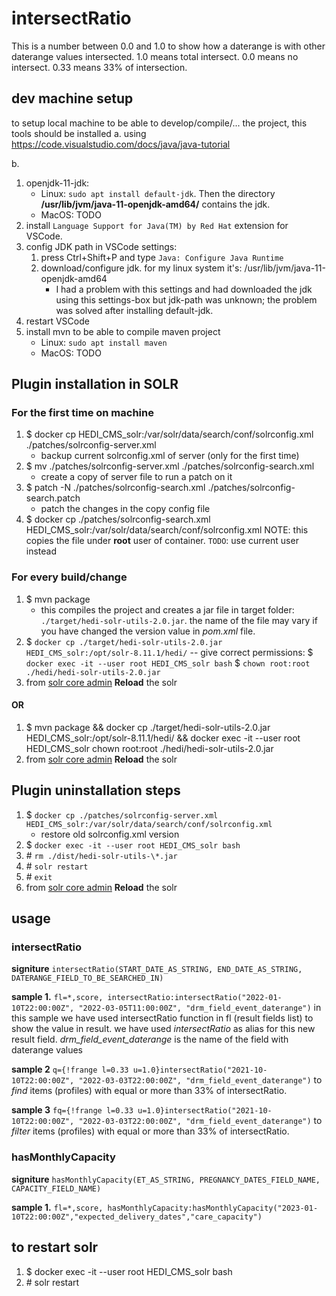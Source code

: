 # intersectRatio
This is a number between 0.0 and 1.0 to show how a daterange is with other daterange values intersected. 1.0 means total intersect. 0.0 means no intersect. 0.33 means 33% of intersection.

## dev machine setup
to setup local machine to be able to develop/compile/... the project, this tools should be installed
a.
using https://code.visualstudio.com/docs/java/java-tutorial

b.
1. openjdk-11-jdk:
   - Linux: `sudo apt install default-jdk`. Then the directory **/usr/lib/jvm/java-11-openjdk-amd64/** contains the jdk.
   - MacOS: TODO
2. install `Language Support for Java(TM) by Red Hat` extension for VSCode.
3. config JDK path in VSCode settings:
   1. press Ctrl+Shift+P and type `Java: Configure Java Runtime`
   2. download/configure jdk. for my linux system it's: /usr/lib/jvm/java-11-openjdk-amd64
      - I had a problem with this settings and had downloaded the jdk using this settings-box but jdk-path was unknown; the problem was solved after installing default-jdk.
4. restart VSCode
5. install mvn to be able to compile maven project
   - Linux: `sudo apt install maven`
   - MacOS: TODO

## Plugin installation in SOLR
### For the first time on machine
1. $ docker cp HEDI_CMS_solr:/var/solr/data/search/conf/solrconfig.xml ./patches/solrconfig-server.xml
   - backup current solrconfig.xml of server (only for the first time)
2. $ mv ./patches/solrconfig-server.xml ./patches/solrconfig-search.xml
   - create a copy of server file to run a patch on it
3. $ patch -N ./patches/solrconfig-search.xml ./patches/solrconfig-search.patch
   - patch the changes in the copy config file
4. $ docker cp ./patches/solrconfig-search.xml HEDI_CMS_solr:/var/solr/data/search/conf/solrconfig.xml
   NOTE: this copies the file under **root** user of container. `TODO`: use current user instead

### For every build/change
1. $ mvn package
   - this compiles the project and creates a jar file in target folder: `./target/hedi-solr-utils-2.0.jar`. the name of the file may vary if you have changed the version value in _pom.xml_ file.
2. $ `docker cp ./target/hedi-solr-utils-2.0.jar HEDI_CMS_solr:/opt/solr-8.11.1/hedi/`
   -- give correct permissions:
   $ `docker exec -it --user root HEDI_CMS_solr bash`
   $ `chown root:root ./hedi/hedi-solr-utils-2.0.jar`
3. from [solr core admin](http://search.hedi.localhost/solr/#/~cores/search) **Reload** the solr

#### OR
1. $ mvn package && docker cp ./target/hedi-solr-utils-2.0.jar HEDI_CMS_solr:/opt/solr-8.11.1/hedi/ && docker exec -it --user root HEDI_CMS_solr chown root:root ./hedi/hedi-solr-utils-2.0.jar
2. from [solr core admin](http://search.hedi.localhost/solr/#/~cores/search) **Reload** the solr

## Plugin uninstallation steps

1. $ `docker cp ./patches/solrconfig-server.xml HEDI_CMS_solr:/var/solr/data/search/conf/solrconfig.xml`
   - restore old solrconfig.xml version
2. $ `docker exec -it --user root HEDI_CMS_solr bash`
3. \# `rm ./dist/hedi-solr-utils-\*.jar`
4. \# `solr restart`
5. \# `exit`
6. from [solr core admin](http://search.hedi.localhost/solr/#/~cores/search) **Reload** the solr

## usage

### intersectRatio

**signiture**
`intersectRatio(START_DATE_AS_STRING, END_DATE_AS_STRING, DATERANGE_FIELD_TO_BE_SEARCHED_IN)`

**sample 1.**
`fl=*,score, intersectRatio:intersectRatio("2022-01-10T22:00:00Z", "2022-03-05T11:00:00Z", "drm_field_event_daterange")`
in this sample we have used intersectRatio function in fl (result fields list) to show the value in result. we have used _intersectRatio_ as alias for this new result field. _drm_field_event_daterange_ is the name of the field with daterange values

**sample 2**
`q={!frange l=0.33 u=1.0}intersectRatio("2021-10-10T22:00:00Z", "2022-03-03T22:00:00Z", "drm_field_event_daterange")`
to _find_ items (profiles) with equal or more than 33% of intersectRatio.

**sample 3**
`fq={!frange l=0.33 u=1.0}intersectRatio("2021-10-10T22:00:00Z", "2022-03-03T22:00:00Z", "drm_field_event_daterange")`
to _filter_ items (profiles) with equal or more than 33% of intersectRatio.

### hasMonthlyCapacity

**signiture**
`hasMonthlyCapacity(ET_AS_STRING, PREGNANCY_DATES_FIELD_NAME, CAPACITY_FIELD_NAME)`

**sample 1.**
`fl=*,score, hasMonthlyCapacity:hasMonthlyCapacity("2023-01-10T22:00:00Z","expected_delivery_dates","care_capacity")`


## to restart solr

1. $ docker exec -it --user root HEDI_CMS_solr bash
2. \# solr restart
